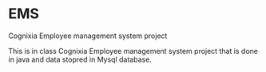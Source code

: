 # EMS
Cognixia Employee management system project


This is in class Cognixia Employee management system project that is done in java and data stopred in Mysql database.
